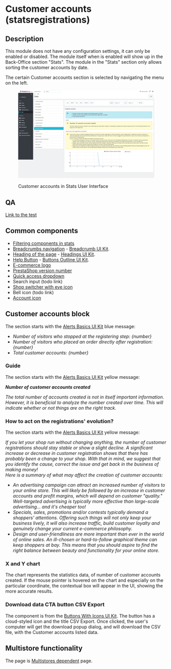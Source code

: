 # Customer accounts (statsregistrations)

## Description

This module does not have any configuration settings, it can only be enabled or disabled. The module itself when is enabled will show up in the Back-Office section "Stats". The module in the "Stats" section only allows sorting the customer accounts by date.

The certain Customer accounts section is selected by navigating the menu on the left.

<figure><img src="../../../../../.gitbook/assets/image (43).png" alt="Customer accounts in Stats UI"><figcaption><p>Customer accounts in Stats User Interface</p></figcaption></figure>

## QA&#x20;

[Link to the test](https://build.prestashop-project.org/test-scenarios/scenarios/modules/statsregistrations.html)

## Common components

* [Filtering components in stats](../../../common-components/filtering-components-in-stats.md)
* [Breadcrumbs navigation](../../../common-components/breadcrumbs.md) - [Breadcrumb UI Kit](https://build.prestashop.com/prestashop-ui-kit/?path=/story/breadcrumb--breadcrumb).
* [Heading of the page](../../../common-components/heading-of-the-page.md) - [Headings UI Kit](https://build.prestashop.com/prestashop-ui-kit/?path=/story/headings--headings).
* [Help Button](../../../common-components/help-button.md) - [Buttons Outline UI Kit](https://build.prestashop.com/prestashop-ui-kit/?path=/story/buttons--outline).
* [E-commerce logo](../../../common-components/e-commerce-logo.md)&#x20;
* [PrestaShop version number](../../../common-components/prestashop-version-number.md)&#x20;
* [Quick access dropdown](../../../common-components/quick-access-dropdown.md)&#x20;
* Search input (todo link)
* [Shop switcher with eye icon](../../../common-components/shop-switcher-with-eye-icon.md)
* Bell icon (todo link)
* [Account icon](../../../common-components/account-icon.md)&#x20;

## Customer accounts block

The section starts with the [Alerts Basics UI Kit](https://build.prestashop-project.org/prestashop-ui-kit/?path=/story/alerts--basics) blue message:

* _Number of visitors who stopped at the registering step: {number}_
* _Number of visitors who placed an order directly after registration: {number}_
* _Total customer accounts: {number}_

### Guide

The section starts with the [Alerts Basics UI Kit](https://build.prestashop-project.org/prestashop-ui-kit/?path=/story/alerts--basics) yellow message:

_**Number of customer accounts created**_

_The total number of accounts created is not in itself important information. However, it is beneficial to analyze the number created over time. This will indicate whether or not things are on the right track._

### **How to act on the registrations' evolution?**

The section starts with the [Alerts Basics UI Kit](https://build.prestashop-project.org/prestashop-ui-kit/?path=/story/alerts--basics) yellow message:

_If you let your shop run without changing anything, the number of customer registrations should stay stable or show a slight decline. A significant increase or decrease in customer registration shows that there has probably been a change to your shop. With that in mind, we suggest that you identify the cause, correct the issue and get back in the business of making money!_\
_Here is a summary of what may affect the creation of customer accounts:_

* _An advertising campaign can attract an increased number of visitors to your online store. This will likely be followed by an increase in customer accounts and profit margins, which will depend on customer "quality." Well-targeted advertising is typically more effective than large-scale advertising... and it's cheaper too!_
* _Specials, sales, promotions and/or contests typically demand a shoppers' attentions. Offering such things will not only keep your business lively, it will also increase traffic, build customer loyalty and genuinely change your current e-commerce philosophy._
* _Design and user-friendliness are more important than ever in the world of online sales. An ill-chosen or hard-to-follow graphical theme can keep shoppers at bay. This means that you should aspire to find the right balance between beauty and functionality for your online store._

### X and Y chart

The chart represents the statistics data, of number of customer accounts created. If the mouse pointer is hovered on the chart and especially on the particular coordinate, the contextual box will appear in the UI, showing the more accurate results.&#x20;

### Download data CTA button CSV Export

The component is from the [Buttons With Icons UI Kit](https://build.prestashop-project.org/prestashop-ui-kit/?path=/story/buttons--buttons-with-icons). The button has a cloud-styled icon and the title CSV Export. Once clicked, the user's computer will get the download popup dialog, and will download the CSV file, with the Customer accounts listed data.

## Multistore functionality

The page is [Multistores dependent](../../../common-components/multistores-dependent.md) page.

